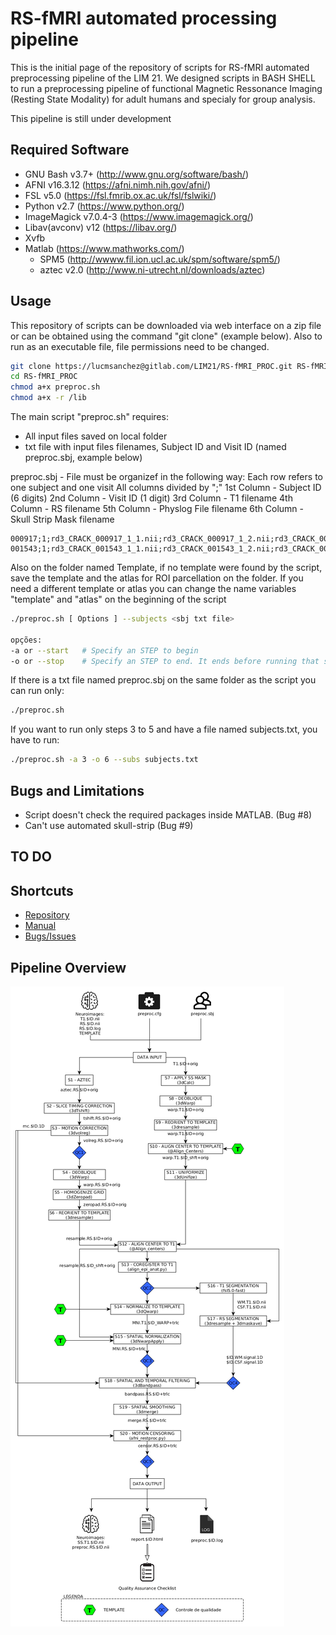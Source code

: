 # RS-fMRI automated processing pipeline

This is the initial page of the repository of scripts for RS-fMRI automated preprocessing pipeline of the LIM 21. We designed scripts in BASH SHELL to run a preprocessing pipeline of functional Magnetic Ressonance Imaging (Resting State Modality) for adult humans and specialy for group analysis. 

This pipeline is still under development

## Required Software
  
- GNU Bash v3.7+ (http://www.gnu.org/software/bash/)
- AFNI v16.3.12 (https://afni.nimh.nih.gov/afni/)
- FSL v5.0 (https://fsl.fmrib.ox.ac.uk/fsl/fslwiki/)
- Python v2.7 (https://www.python.org/)
- ImageMagick  v7.0.4-3 (https://www.imagemagick.org/)
- Libav(avconv) v12 (https://libav.org/)
- Xvfb
- Matlab (https://www.mathworks.com/)  
    - SPM5 (http://wwww.fil.ion.ucl.ac.uk/spm/software/spm5/)  
    - aztec v2.0 (http://www.ni-utrecht.nl/downloads/aztec)  
   
## Usage
This repository of scripts can be downloaded via web interface on a zip file or can be obtained using the command "git clone" (example below). 
Also to run as an executable file, file permissions need to be changed. 
  
```bash
git clone https://lucmsanchez@gitlab.com/LIM21/RS-fMRI_PROC.git RS-fMRI_PROC # Your user password will be asked to access the repository
cd RS-fMRI_PROC
chmod a+x preproc.sh
chmod a+x -r /lib
```
The main script "preproc.sh" requires:
- All input files saved on local folder
- txt file with input files filenames, Subject ID and Visit ID (named preproc.sbj, example below)

preproc.sbj - File must be organizef in the following way:
Each row refers to one subject and one visit
All columns divided by ";"
1st Column - Subject ID (6 digits)
2nd Column - Visit ID (1 digit)
3rd Column - T1 filename
4th Column - RS filename
5th Column - Physlog File filename
6th Column - Skull Strip Mask filename

```
000917;1;rd3_CRACK_000917_1_1.nii;rd3_CRACK_000917_1_2.nii;rd3_CRACK_000917_1_2.log;mask_rd3_CRACK_000917_1_1.nii.gz
001543;1;rd3_CRACK_001543_1_1.nii;rd3_CRACK_001543_1_2.nii;rd3_CRACK_001543_1_2.log;mask_rd3_CRACK_001543_1_1.nii.gz

```

Also on the folder named Template, if no template were found by the script, save the template and the atlas for ROI parcellation on the folder. If you need a different template or atlas you can change the name variables "template" and "atlas" on the beginning of the script


```bash
./preproc.sh [ Options ] --subjects <sbj txt file>

opções:
-a or --start   # Specify an STEP to begin
-o or --stop    # Specify an STEP to end. It ends before running that step.
```

If there is a txt file named preproc.sbj on the same folder as the script you can run only:

```bash
./preproc.sh 
```

If you want to run only steps 3 to 5 and have a file named subjects.txt, you have to run:

```bash
./preproc.sh -a 3 -o 6 --subs subjects.txt
```

## Bugs and Limitations 
    
- Script doesn't check the required packages inside MATLAB. (Bug #8)
- Can't use automated skull-strip (Bug #9)

## TO DO    
    

  
## Shortcuts
  
- [Repository](https://gitlab.com/LIM21/RS-fMRI_PROC/tree/master)
- [Manual](https://gitlab.com/LIM21/RS-fMRI_PROC/wikis/home)
- [Bugs/Issues](https://gitlab.com/LIM21/RS-fMRI_PROC/issues)



## Pipeline Overview  
    
  
  
  
![Etapas do protocolo][chart]

[chart]: chart/flowchart.jpg "Etapas do protocolo"
